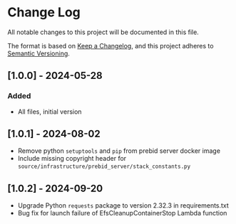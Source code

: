 # Change Log

All notable changes to this project will be documented in this file.

The format is based on [Keep a Changelog](https://keepachangelog.com/en/1.0.0/),
and this project adheres to [Semantic Versioning](https://semver.org/spec/v2.0.0.html).

## [1.0.0] - 2024-05-28

### Added

- All files, initial version

## [1.0.1] - 2024-08-02

- Remove python `setuptools` and `pip` from prebid server docker image
- Include missing copyright header for `source/infrastructure/prebid_server/stack_constants.py`


## [1.0.2] - 2024-09-20

- Upgrade Python `requests` package to version 2.32.3 in requirements.txt
- Bug fix for launch failure of EfsCleanupContainerStop Lambda function
